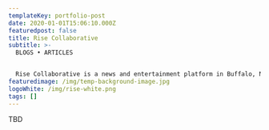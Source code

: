 ```yaml
---
templateKey: portfolio-post
date: 2020-01-01T15:06:10.000Z
featuredpost: false
title: Rise Collaborative
subtitle: >-
  BLOGS • ARTICLES


  Rise Collaborative is a news and entertainment platform in Buffalo, New York. The website features stories about every day people from artists to small business owners, community leaders, and people on the street.
featuredimage: /img/temp-background-image.jpg
logoWhite: /img/rise-white.png
tags: []
---
```

TBD